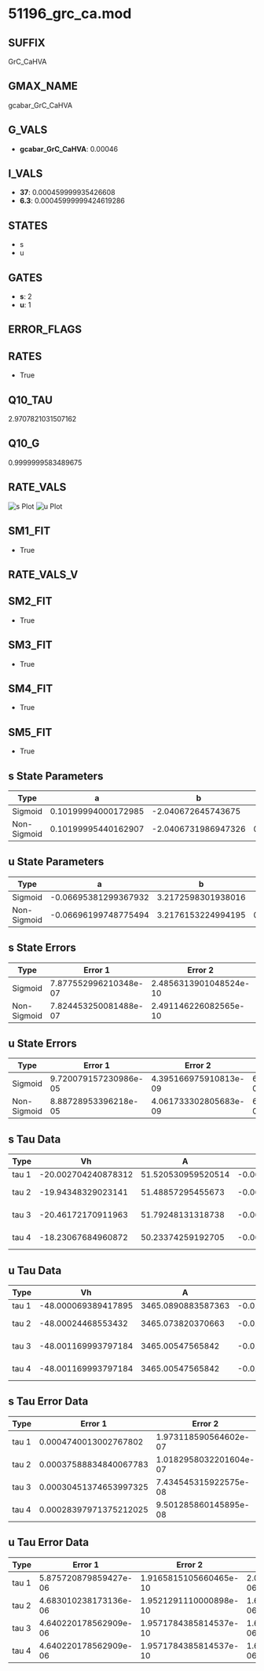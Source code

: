 # 51196_grc_ca.mod

## SUFFIX

GrC_CaHVA

## GMAX_NAME

gcabar_GrC_CaHVA

## G_VALS

- **gcabar_GrC_CaHVA**: 0.00046

## I_VALS

- **37**: 0.000459999935426608
- **6.3**: 0.00045999999424619286

## STATES

- s
- u

## GATES

- **s**: 2
- **u**: 1

## ERROR_FLAGS


## RATES

- True

## Q10_TAU

2.9707821031507162

## Q10_G

0.9999999583489675

## RATE_VALS

![s Plot](/Users/pbozelos/Dropbox/icg-Chai-Panos/supermodels/output_markdown_files/Ca/51196_grc_ca.mod/images/s.png)
![u Plot](/Users/pbozelos/Dropbox/icg-Chai-Panos/supermodels/output_markdown_files/Ca/51196_grc_ca.mod/images/u.png)

## SM1_FIT

- True

## RATE_VALS_V

## SM2_FIT

- True

## SM3_FIT

- True

## SM4_FIT

- True

## SM5_FIT

- True

## s State Parameters

| Type | a | b | c | d |
| --- | --- | --- | --- | --- |
| Sigmoid | 0.10199994000172985 | -2.040672645743675 |
| Non-Sigmoid | 0.10199995440162907 | -2.0406731986947326 | 0.9999999176218685 | -6.460093390396309e-09 |

## u State Parameters

| Type | a | b | c | d |
| --- | --- | --- | --- | --- |
| Sigmoid | -0.06695381299367932 | 3.2172598301938016 |
| Non-Sigmoid | -0.06696199748775494 | 3.2176153224994195 | 0.9999290760712213 | 2.7522993938226135e-05 |

## s State Errors

| Type | Error 1 | Error 2 | Error 3 |
| --- | --- | --- | --- |
| Sigmoid | 7.877552996210348e-07 | 2.4856313901048524e-10 | 5.412097255703679e-07 |
| Non-Sigmoid | 7.824453250081488e-07 | 2.491146226082565e-10 | 5.375616258312636e-07 |

## u State Errors

| Type | Error 1 | Error 2 | Error 3 |
| --- | --- | --- | --- |
| Sigmoid | 9.720079157230986e-05 | 4.395166975910813e-09 | 6.70402218753087e-05 |
| Non-Sigmoid | 8.88728953396218e-05 | 4.061733302805683e-09 | 6.129640022362371e-05 |

## s Tau Data

| Type | Vh | A | b1 | b2 | c1 | c2 | d1 | d2 | e1 | e2 |
| --- | --- | --- | --- | --- | --- | --- | --- | --- | --- | --- |
| tau 1 | -20.002704240878312 | 51.520530959520514 | -0.06297545986729439 | -0.038972191669718804 |
| tau 2 | -19.94348329023141 | 51.48857295455673 | -0.06320042277869131 | 4.6173100662894165e-06 | -0.038879113415155445 | 6.766692899395562e-07 |
| tau 3 | -20.46172170911963 | 51.79248131318738 | -0.06163973184606172 | -3.0397475877034895e-05 | 2.7323269160397725e-07 | -0.04001325182429451 | -1.6726306416917673e-05 | -9.120813343037273e-08 |
| tau 4 | -18.23067684960872 | 50.23374259192705 | -0.06749390093008044 | 0.00010501512257956067 | -1.2828289522421843e-06 | 7.151527587130453e-09 | -0.034291992618890835 | 9.358714473622201e-05 | 8.906285353279097e-07 | 3.3398681270555027e-09 |

## u Tau Data

| Type | Vh | A | b1 | b2 | c1 | c2 | d1 | d2 | e1 | e2 |
| --- | --- | --- | --- | --- | --- | --- | --- | --- | --- | --- |
| tau 1 | -48.000069389417895 | 3465.0890883587363 | -0.01200039830517389 | -0.05499603208302759 |
| tau 2 | -48.00024468553432 | 3465.073820370663 | -0.012000384941047116 | 5.562210941003358e-10 | -0.05499670592047068 | -2.2810328002030797e-08 |
| tau 3 | -48.001169993797184 | 3465.00547565842 | -0.011999454247808539 | -9.010726215836003e-09 | 3.2415797498383667e-11 | -0.054997858174901694 | -3.664393606322508e-08 | -1.8027117072885415e-12 |
| tau 4 | -48.001169993797184 | 3465.00547565842 | -0.011999454247808539 | -9.010726215836003e-09 | 3.2415797498383667e-11 | 0.0 | -0.054997858174901694 | -3.664393606322508e-08 | -1.8027117072885415e-12 | 0.0 |

## s Tau Error Data

| Type | Error 1 | Error 2 | Error 3 |
| --- | --- | --- | --- |
| tau 1 | 0.0004740013002767802 | 1.973118590564602e-07 | 0.0002536360259030715 |
| tau 2 | 0.00037588834840067783 | 1.0182958032201604e-07 | 0.00020113621379508147 |
| tau 3 | 0.00030451374653997325 | 7.434545315922575e-08 | 0.00016294397601895676 |
| tau 4 | 0.00028397971375212025 | 9.501285860145895e-08 | 0.0001519563047424577 |

## u Tau Error Data

| Type | Error 1 | Error 2 | Error 3 |
| --- | --- | --- | --- |
| tau 1 | 5.875720879859427e-06 | 1.9165815105660465e-10 | 2.070348734874191e-06 |
| tau 2 | 4.683010238173136e-06 | 1.9521291110000898e-10 | 1.6500893286538475e-06 |
| tau 3 | 4.640220178562909e-06 | 1.9571784385814537e-10 | 1.635011970897986e-06 |
| tau 4 | 4.640220178562909e-06 | 1.9571784385814537e-10 | 1.635011970897986e-06 |

